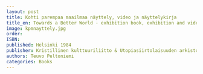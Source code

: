 ```yaml
---
layout: post
title: Kohti parempaa maailmaa näyttely, video ja näyttelykirja
title_en: Towards a Better World - exhibition book, exhibition and video on the Finnish Utopian Emigration
image: kpmnayttely.jpg
order: 
ISBN:
published: Helsinki 1984
publisher: Kristillinen kulttuuriliitto & Utopiasiirtolaisuuden arkisto & Sosiomedia Oy
authors: Teuvo Peltoniemi
categories: Books
---
```



